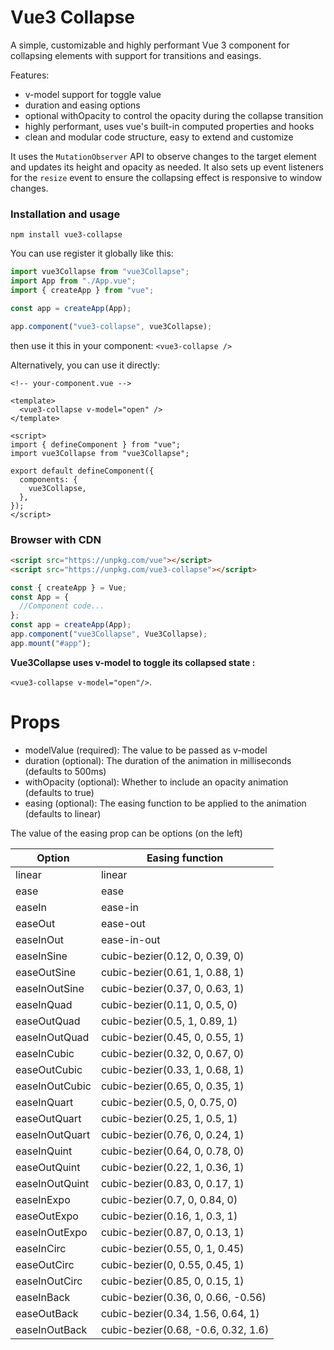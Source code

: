 # Vue3 Collapse

A simple, customizable and highly performant Vue 3 component for collapsing elements with support for transitions and easings.

Features:

- v-model support for toggle value
- duration and easing options
- optional withOpacity to control the opacity during the collapse transition
- highly performant, uses vue's built-in computed properties and hooks
- clean and modular code structure, easy to extend and customize

It uses the `MutationObserver` API to observe changes to the target element and updates its height and opacity as needed. It also sets up event listeners for the `resize` event to ensure the collapsing effect is responsive to window changes.

### Installation and usage

```
npm install vue3-collapse
```

You can use register it globally like this:

```javascript
import vue3Collapse from "vue3Collapse";
import App from "./App.vue";
import { createApp } from "vue";

const app = createApp(App);

app.component("vue3-collapse", vue3Collapse);
```

then use it this in your component:
`<vue3-collapse />`

Alternatively, you can use it directly:

```vue
<!-- your-component.vue -->

<template>
  <vue3-collapse v-model="open" />
</template>

<script>
import { defineComponent } from "vue";
import vue3Collapse from "vue3Collapse";

export default defineComponent({
  components: {
    vue3Collapse,
  },
});
</script>
```

### Browser with CDN

```html
<script src="https://unpkg.com/vue"></script>
<script src="https://unpkg.com/vue3-collapse"></script>
```

```javascript
const { createApp } = Vue;
const App = {
  //Component code...
};
const app = createApp(App);
app.component("vue3Collapse", Vue3Collapse);
app.mount("#app");
```

**Vue3Collapse uses v-model to toggle its collapsed state :**

`<vue3-collapse v-model="open"/>`.

# Props

- modelValue (required): The value to be passed as v-model
- duration (optional): The duration of the animation in milliseconds (defaults to 500ms)
- withOpacity (optional): Whether to include an opacity animation (defaults to true)
- easing (optional): The easing function to be applied to the animation (defaults to linear)

The value of the easing prop can be options (on the left)

| Option         | Easing function                     |
| -------------- | ----------------------------------- |
| linear         | linear                              |
| ease           | ease                                |
| easeIn         | ease-in                             |
| easeOut        | ease-out                            |
| easeInOut      | ease-in-out                         |
| easeInSine     | cubic-bezier(0.12, 0, 0.39, 0)      |
| easeOutSine    | cubic-bezier(0.61, 1, 0.88, 1)      |
| easeInOutSine  | cubic-bezier(0.37, 0, 0.63, 1)      |
| easeInQuad     | cubic-bezier(0.11, 0, 0.5, 0)       |
| easeOutQuad    | cubic-bezier(0.5, 1, 0.89, 1)       |
| easeInOutQuad  | cubic-bezier(0.45, 0, 0.55, 1)      |
| easeInCubic    | cubic-bezier(0.32, 0, 0.67, 0)      |
| easeOutCubic   | cubic-bezier(0.33, 1, 0.68, 1)      |
| easeInOutCubic | cubic-bezier(0.65, 0, 0.35, 1)      |
| easeInQuart    | cubic-bezier(0.5, 0, 0.75, 0)       |
| easeOutQuart   | cubic-bezier(0.25, 1, 0.5, 1)       |
| easeInOutQuart | cubic-bezier(0.76, 0, 0.24, 1)      |
| easeInQuint    | cubic-bezier(0.64, 0, 0.78, 0)      |
| easeOutQuint   | cubic-bezier(0.22, 1, 0.36, 1)      |
| easeInOutQuint | cubic-bezier(0.83, 0, 0.17, 1)      |
| easeInExpo     | cubic-bezier(0.7, 0, 0.84, 0)       |
| easeOutExpo    | cubic-bezier(0.16, 1, 0.3, 1)       |
| easeInOutExpo  | cubic-bezier(0.87, 0, 0.13, 1)      |
| easeInCirc     | cubic-bezier(0.55, 0, 1, 0.45)      |
| easeOutCirc    | cubic-bezier(0, 0.55, 0.45, 1)      |
| easeInOutCirc  | cubic-bezier(0.85, 0, 0.15, 1)      |
| easeInBack     | cubic-bezier(0.36, 0, 0.66, -0.56)  |
| easeOutBack    | cubic-bezier(0.34, 1.56, 0.64, 1)   |
| easeInOutBack  | cubic-bezier(0.68, -0.6, 0.32, 1.6) |
